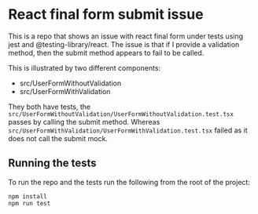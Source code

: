 # React final form submit issue

This is a repo that shows an issue with react final form under tests using jest and @testing-library/react. The issue is that if I provide a validation method, then the submit method appears to fail to be called.

This is illustrated by two different components:

- src/UserFormWithoutValidation
- src/UserFormWithValidation

They both have tests, the `src/UserFormWithoutValidation/UserFormWithoutValidation.test.tsx` passes by calling the submit method. Whereas `src/UserFormWithValidation/UserFormWithValidation.test.tsx` failed as it does not call the submit mock.

## Running the tests

To run the repo and the tests run the following from the root of the project:

```
npm install
npm run test
```